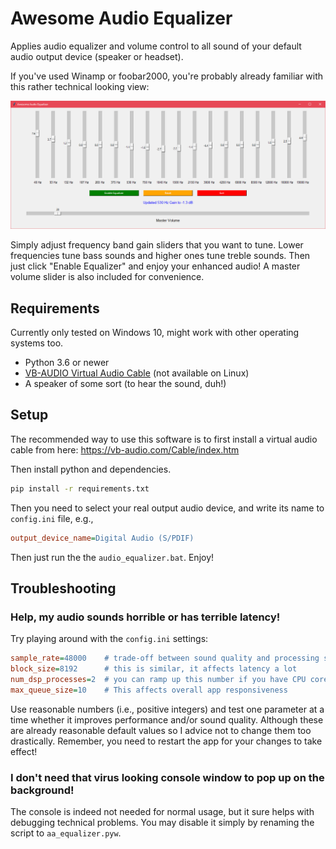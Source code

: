 # Awesome Audio Equalizer

Applies audio equalizer and volume control to all sound of your default audio output device (speaker or headset).

If you've used Winamp or foobar2000, you're probably already familiar with this rather technical looking view:

![graphical-user-interface-screenshot](assets/gui.png)

Simply adjust frequency band gain sliders that you want to tune. Lower frequencies tune bass sounds and higher ones tune treble sounds. Then just click "Enable Equalizer" and enjoy your enhanced audio! A master volume slider is also included for convenience.

## Requirements

Currently only tested on Windows 10, might work with other operating systems too.

- Python 3.6 or newer
- [VB-AUDIO Virtual Audio Cable](https://vb-audio.com/Cable/index.htm) (not available on Linux)
- A speaker of some sort (to hear the sound, duh!)


## Setup

The recommended way to use this software is to first install a virtual audio cable from here: https://vb-audio.com/Cable/index.htm

Then install python and dependencies. 

```bash
pip install -r requirements.txt
```

Then you need to select your real output audio device, and write its name to `config.ini` file, e.g.,

```ini
output_device_name=Digital Audio (S/PDIF)
```

Then just run the the `audio_equalizer.bat`. Enjoy!

## Troubleshooting

### Help, my audio sounds horrible or has terrible latency!

Try playing around with the `config.ini` settings:

```ini
sample_rate=48000    # trade-off between sound quality and processing speed
block_size=8192      # this is similar, it affects latency a lot
num_dsp_processes=2  # you can ramp up this number if you have CPU cores to spare
max_queue_size=10    # This affects overall app responsiveness
```
Use reasonable numbers (i.e., positive integers) and test one parameter at a time whether it improves performance and/or sound quality. Although these are already reasonable default values so I advice not to change them too drastically. Remember, you need to restart the app for your changes to take effect!

### I don't need that virus looking console window to pop up on the background!

The console is indeed not needed for normal usage, but it sure helps with debugging technical problems. You may disable it simply by renaming the script to `aa_equalizer.pyw`.
